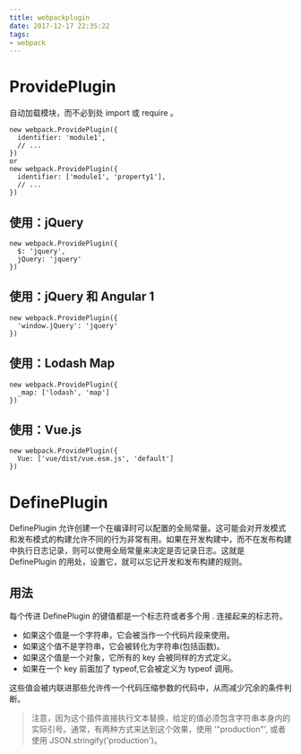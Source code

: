 ```yaml
---
title: webpackplugin
date: 2017-12-17 22:35:22
tags:
- webpack
---
```


# ProvidePlugin
自动加载模块，而不必到处 import 或 require 。
```
new webpack.ProvidePlugin({
  identifier: 'module1',
  // ...
})
or
new webpack.ProvidePlugin({
  identifier: ['module1', 'property1'],
  // ...
})
```

## 使用：jQuery
```
new webpack.ProvidePlugin({
  $: 'jquery',
  jQuery: 'jquery'
})
```

## 使用：jQuery 和 Angular 1
```
new webpack.ProvidePlugin({
  'window.jQuery': 'jquery'
})
```

## 使用：Lodash Map
```
new webpack.ProvidePlugin({
  _map: ['lodash', 'map']
})
```

## 使用：Vue.js
```
new webpack.ProvidePlugin({
  Vue: ['vue/dist/vue.esm.js', 'default']
})
```

# DefinePlugin
DefinePlugin 允许创建一个在编译时可以配置的全局常量。这可能会对开发模式和发布模式的构建允许不同的行为非常有用。如果在开发构建中，而不在发布构建中执行日志记录，则可以使用全局常量来决定是否记录日志。这就是 DefinePlugin 的用处，设置它，就可以忘记开发和发布构建的规则。

## 用法
每个传进 DefinePlugin 的键值都是一个标志符或者多个用 . 连接起来的标志符。
* 如果这个值是一个字符串，它会被当作一个代码片段来使用。
* 如果这个值不是字符串，它会被转化为字符串(包括函数)。
* 如果这个值是一个对象，它所有的 key 会被同样的方式定义。
* 如果在一个 key 前面加了 typeof,它会被定义为 typeof 调用。

这些值会被内联进那些允许传一个代码压缩参数的代码中，从而减少冗余的条件判断。
>注意，因为这个插件直接执行文本替换，给定的值必须包含字符串本身内的实际引号。通常，有两种方式来达到这个效果，使用 '"production"', 或者使用 JSON.stringify('production')。